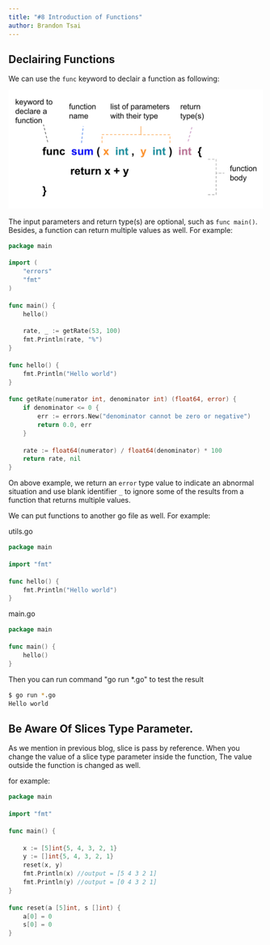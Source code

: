 ```yaml
---
title: "#8 Introduction of Functions"
author: Brandon Tsai
---
```

Declairing Functions
-------------------------

We can use the `func` keyword to declair a function as following: 

![](images/07_go_function_declair.png)


The input parameters and return type(s) are optional, such as `func main()`. Besides, a function can return multiple values as well. For example:

```go
package main

import (
	"errors"
	"fmt"
)

func main() {
	hello()

	rate, _ := getRate(53, 100)
	fmt.Println(rate, "%")
}

func hello() {
	fmt.Println("Hello world")
}

func getRate(numerator int, denominator int) (float64, error) {
	if denominator <= 0 {
		err := errors.New("denominator cannot be zero or negative")
		return 0.0, err
	}

	rate := float64(numerator) / float64(denominator) * 100
	return rate, nil
}
```


On above example, we return an `error` type value to indicate an abnormal situation and use blank identifier `_` to ignore some of the results from a function that returns multiple values.


We can put functions to another go file as well. For example:

utils.go

```go
package main

import "fmt"

func hello() {
	fmt.Println("Hello world")
}

```

main.go

```go
package main

func main() {
	hello()
}

```

Then you can run command "go run *.go" to test the result

```bash
$ go run *.go
Hello world

```

Be Aware Of Slices Type Parameter.
----------------------------------

As we mention in previous blog, slice is pass by reference.
When you change the value of a slice type parameter inside the function,
The value outside the function is changed as well.

for example:

```go
package main

import "fmt"

func main() {

	x := [5]int{5, 4, 3, 2, 1}
	y := []int{5, 4, 3, 2, 1}
	reset(x, y)
	fmt.Println(x) //output = [5 4 3 2 1]
	fmt.Println(y) //output = [0 4 3 2 1]
}

func reset(a [5]int, s []int) {
	a[0] = 0
	s[0] = 0
}

```
